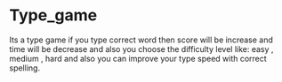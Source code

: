 # Type_game
Its a type game if you type correct word then score will be increase  and time will be decrease and also you choose the difficulty level like: easy , medium , hard and also you can improve your type speed with correct spelling.
